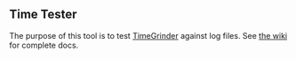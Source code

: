 ## Time Tester

The purpose of this tool is to test [TimeGrinder](https://pkg.go.dev/github.com/gravwell/gravwell/v3/timegrinder) against log files.  See [the wiki](https://docs.gravwell.io/#!tools/tools.md) for complete docs.
